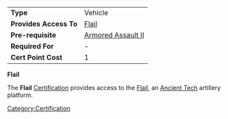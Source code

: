|                        |                                             |
| ---------------------- | ------------------------------------------- |
| **Type**               | Vehicle                                     |
| **Provides Access To** | [Flail](../items/Flail.md)                  |
| **Pre-requisite**      | [Armored Assault II](Armored_Assault_II.md) |
| **Required For**       | \-                                          |
| **Cert Point Cost**    | 1                                           |

**Flail**

The **Flail** [Certification](Certification.md) provides access
to the [Flail](../items/Flail.md), an [Ancient
Tech](../terminology/Ancient_Technology.md) artillery platform.

[Category:Certification](Category:Certification.md)
